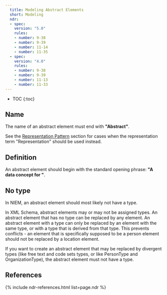 ```yaml
---
  title: Modeling Abstract Elements
  short: Modeling
  ndr:
  - spec:
    version: "5.0"
    rules:
    - number: 9-38
    - number: 9-39
    - number: 11-14
    - number: 11-35
  - spec:
    version: "4.0"
    rules:
    - number: 9-38
    - number: 9-39
    - number: 11-13
    - number: 11-33
---
```


- TOC
{:toc}

## Name

The name of an abstract element must end with **"Abstract"**.

See the [Representation Pattern](../../../representation) section for cases when the representation term "Representation" should be used instead.

## Definition

An abstract element should begin with the standard opening phrase: **"A data concept for "**.

## No type

In NIEM, an abstract element should most likely not have a type.

In XML Schema, abstract elements may or may not be assigned types.  An abstract element that has no type can be replaced by any element.  An abstract element with a type can only be replaced by an element with the same type, or with a type that is derived from that type.  This prevents conflicts - an element that is specifically supposed to be a person element should not be replaced by a location element.

If you want to create an abstract element that may be replaced by divergent types (like free text and code sets types, or like PersonType and OrganizationType), the abstract element must not have a type.

## References

{% include ndr-references.html list=page.ndr %}
